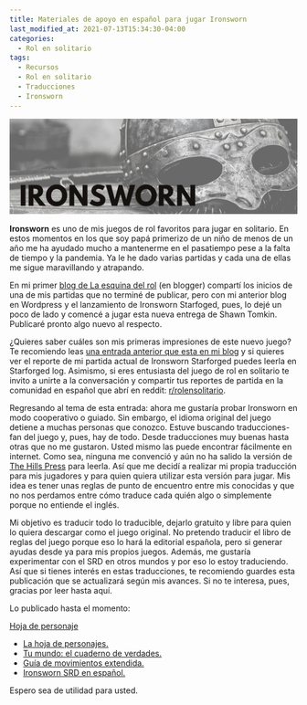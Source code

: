 ```yaml
---
title: Materiales de apoyo en español para jugar Ironsworn
last_modified_at: 2021-07-13T15:34:30-04:00
categories:
  - Rol en solitario
tags:
  - Recursos
  - Rol en solitario
  - Traducciones
  - Ironsworn
---
```


![Imagen promocional de Ironsworn](/assets/images/ironsworn.jpg)

**Ironsworn** es uno de mis juegos de rol favoritos para jugar en solitario. En estos momentos en los que soy papá primerizo de un niño de menos de un año me ha ayudado mucho a mantenerme en el pasatiempo pese a la falta de tiempo y la pandemia. Ya le he dado varias partidas y cada una de ellas me sigue maravillando y atrapando.

En mi primer [blog de La esquina del rol](https://laesquinadelrol.blogspot.com/) (en blogger) compartí los inicios de una de mis partidas que no terminé de publicar, pero con mi anterior blog en Wordpress y el lanzamiento de Ironsworn Starfoged, pues, lo dejé un poco de lado y comencé a jugar esta nueva entrega de Shawn Tomkin. Publicaré pronto algo nuevo al respecto.

¿Quieres saber cuáles son mis primeras impresiones de este nuevo juego? Te recomiendo leas [una entrada anterior que esta en mi blog](https://laesquinadelrol.com/blog/ironsworn-starforge-primeras-impresiones/) y si quieres ver el reporte de mi partida actual de Ironsworn Starforged puedes leerla en Starforged log. Asimismo, si eres entusiasta del juego de rol en solitario te invito a unirte a la conversación y compartir tus reportes de partida en la comunidad en español que abrí en reddit: [r/rolensolitario](https://www.reddit.com/r/rolensolitario/).

Regresando al tema de esta entrada: ahora me gustaría probar Ironsworn en modo cooperativo o guiado. Sin embargo, el idioma original del juego detiene a muchas personas que conozco. Estuve buscando traducciones-fan del juego y, pues, hay de todo. Desde traducciones muy buenas hasta otras que no me gustaron. Usted mismo las puede encontrar fácilmente en internet. Como sea, ninguna me convenció y aún no ha salido la versión de [The Hills Press](https://twitter.com/TheHillsPress) para leerla. Así que me decidí a realizar mi propia traducción para mis jugadores y para quien quiera utilizar esta versión para jugar. Mis idea es tener unas reglas de punto de encuentro entre mis conocidas y que no nos perdamos entre cómo traduce cada quién algo o simplemente porque no entiende el inglés.

Mi objetivo es traducir todo lo traducible, dejarlo gratuito y libre para quien lo quiera descargar como el juego original. No pretendo traducir el libro de reglas del juego porque eso lo hará la editorial española, pero si generar ayudas desde ya para mis propios juegos. Además, me gustaría experimentar con el SRD en otros mundos y por eso lo estoy traduciendo. Así que si tienes interés en estas traducciones, te recomiendo guardes esta publicación que se actualizará según mis avances.  Si no te interesa, pues, gracias por leer hasta aquí.

Lo publicado hasta el momento:

<a href="#https://laesquinadelrol.files.wordpress.com/2021/07/ironsworn-hoja_de_personaje-es.pdf" class="btn btn--primary">Hoja de personaje</a>

- [La hoja de personajes.](https://laesquinadelrol.files.wordpress.com/2021/07/ironsworn-hoja_de_personaje-es.pdf)
- [Tu mundo: el cuaderno de verdades.](https://laesquinadelrol.files.wordpress.com/2021/07/ironsworn-es-cuadernodeverdades.pdf)
- [Guía de movimientos extendida.](https://laesquinadelrol.com/rol%20en%20solitario/Ironsworn-gu%C3%ADa-de-movimientos-extendida/)
- [Ironsworn SRD en español.](https://laesquinadelrol.com/rol%20en%20solitario/ironsworn-srd/)

Espero sea de utilidad para usted.


<script type='text/javascript' src='https://storage.ko-fi.com/cdn/widget/Widget_2.js'></script><script type='text/javascript'>kofiwidget2.init('Invítame un café', '#29abe0', 'X8X035NUM');kofiwidget2.draw();</script>
